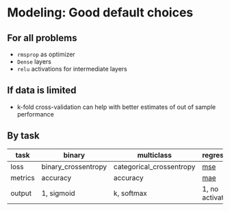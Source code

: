 # Modeling: Good default choices

## For all problems

- `rmsprop` as optimizer
- `Dense` layers
- `relu` activations for intermediate layers

## If data is limited

- k-fold cross-validation can help with better estimates of out of sample performance

## By task

| task    | binary | multiclass | regression |
| ------- | ------ | ---------- | ---------- |
| loss    | binary_crossentropy  | categorical_crossentropy | [mse](https://en.wikipedia.org/wiki/Mean_squared_error) |
| metrics | accuracy | accuracy | [mae](https://en.wikipedia.org/wiki/Mean_absolute_error) |
| output  | 1, sigmoid | k, softmax | 1, no activation |
